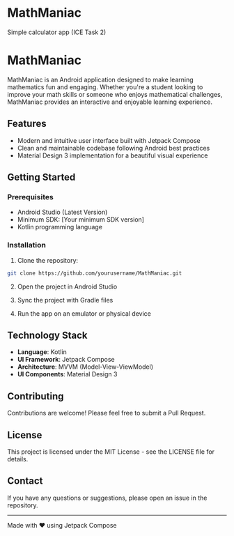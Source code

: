 # MathManiac
Simple calculator app (ICE Task 2)

# MathManiac

MathManiac is an Android application designed to make learning mathematics fun and engaging. Whether you're a student looking to improve your math skills or someone who enjoys mathematical challenges, MathManiac provides an interactive and enjoyable learning experience.

## Features

- Modern and intuitive user interface built with Jetpack Compose
- Clean and maintainable codebase following Android best practices
- Material Design 3 implementation for a beautiful visual experience

## Getting Started

### Prerequisites

- Android Studio (Latest Version)
- Minimum SDK: [Your minimum SDK version]
- Kotlin programming language

### Installation

1. Clone the repository:
```bash
git clone https://github.com/yourusername/MathManiac.git
```

2. Open the project in Android Studio

3. Sync the project with Gradle files

4. Run the app on an emulator or physical device

## Technology Stack

- **Language**: Kotlin
- **UI Framework**: Jetpack Compose
- **Architecture**: MVVM (Model-View-ViewModel)
- **UI Components**: Material Design 3

## Contributing

Contributions are welcome! Please feel free to submit a Pull Request.

## License

This project is licensed under the MIT License - see the LICENSE file for details.

## Contact

If you have any questions or suggestions, please open an issue in the repository.

---
Made with ❤️ using Jetpack Compose
